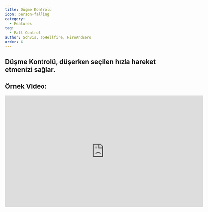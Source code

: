 ```yaml
---
title: Düşme Kontrolü
icon: person-falling
category:
  - Features
tag:
  - Fall Control
author: Schvis, OpHellfire, HiroAndZero
order: 6
---
```


## Düşme Kontrolü, düşerken seçilen hızla hareket etmenizi sağlar.

## Örnek Video:

<div class="iframe-container"><iframe width="640" height="360" src="https://www.youtube.com/embed/BHiabtwSSNc?list=PL5eI1Tb64p56g27qfYk7VuFTz4FK6YrKa" title="Korepi - Fall Control" frameborder="0" allow="accelerometer; autoplay; clipboard-write; encrypted-media; gyroscope; picture-in-picture; web-share" allowfullscreen></iframe></div>
